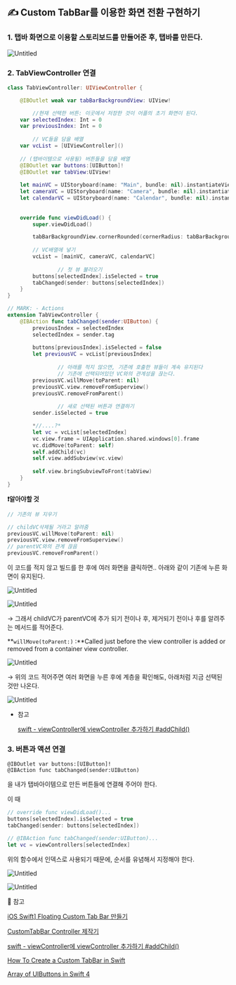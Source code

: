 ## ✍️ Custom TabBar를 이용한 화면 전환 구현하기

### 1. 탭바 화면으로 이용할 스토리보드를 만들어준 후, 탭바를 만든다.

![Untitled](https://s3-us-west-2.amazonaws.com/secure.notion-static.com/aadd5e67-6118-4766-8c3b-5e2c511b11b8/Untitled.png)

### 2. TabViewController 연결

```swift
class TabViewController: UIViewController {

    @IBOutlet weak var tabBarBackgroundView: UIView!

		//현재 선택한 버튼: 이곳에서 저장한 것이 어플의 초기 화면이 된다.
    var selectedIndex: Int = 0
    var previousIndex: Int = 0
    
		// VC들을 담을 배열
    var vcList = [UIViewController]()
    
	// (탭바이템으로 사용될) 버튼들을 담을 배열
    @IBOutlet var buttons:[UIButton]!
    @IBOutlet var tabView:UIView!
    
    let mainVC = UIStoryboard(name: "Main", bundle: nil).instantiateViewController(withIdentifier: ViewController.identifier)
    let cameraVC = UIStoryboard(name: "Camera", bundle: nil).instantiateViewController(withIdentifier: CameraViewController.identifier)
    let calendarVC = UIStoryboard(name: "Calendar", bundle: nil).instantiateViewController(withIdentifier: CalendarViewController.identifier)
  
    
    override func viewDidLoad() {
        super.viewDidLoad()

        tabBarBackgroundView.cornerRounded(cornerRadius: tabBarBackgroundView.frame.size.height / 2)
        
        // VC배열에 넣기
        vcList = [mainVC, cameraVC, calendarVC]
	    
				// 첫 뷰 불러오기
        buttons[selectedIndex].isSelected = true
        tabChanged(sender: buttons[selectedIndex])
    }
}

// MARK: - Actions
extension TabViewController {
    @IBAction func tabChanged(sender:UIButton) {
        previousIndex = selectedIndex
        selectedIndex = sender.tag
        
        buttons[previousIndex].isSelected = false
        let previousVC = vcList[previousIndex]
        
				// 아래를 적지 않으면, 기존에 호출한 뷰들이 계속 유지된다
				// 기존에 선택되어있던 VC와의 관계성을 끊는다.
        previousVC.willMove(toParent: nil)
        previousVC.view.removeFromSuperview()
        previousVC.removeFromParent()
        
				// 새로 선택된 버튼과 연결하기
        sender.isSelected = true

        *//....?*
        let vc = vcList[selectedIndex]
        vc.view.frame = UIApplication.shared.windows[0].frame
        vc.didMove(toParent: self)
        self.addChild(vc)
        self.view.addSubview(vc.view)
        
        self.view.bringSubviewToFront(tabView)
    }
}
```

**❗️알아야할 것**

```swift
// 기존의 뷰 지우기

// childVC삭제될 거라고 알려줌
previousVC.willMove(toParent: nil)
previousVC.view.removeFromSuperview()
// parentVC와의 관계 끊음
previousVC.removeFromParent()
```

이 코드를 적지 않고 빌드를 한 후에 여러 화면을 클릭하면.. 아래와 같이 기존에 누른 화면이 유지된다.

![Untitled](https://s3-us-west-2.amazonaws.com/secure.notion-static.com/cc15b18e-497e-4a61-a51d-d183fe9f6485/Untitled.png)

![Untitled](https://s3-us-west-2.amazonaws.com/secure.notion-static.com/028f4707-b13e-445c-998e-53d745e1a9dd/Untitled.png)

→ 그래서 childVC가 parentVC에 추가 되기 전이나 후, 제거되기 전이나 후를 알려주는 메서드를 적어준다.

**`willMove(toParent:)` :**Called just before the view controller is added or removed from a container view controller.

![Untitled](https://s3-us-west-2.amazonaws.com/secure.notion-static.com/a8f69516-5606-486d-a2d1-318be0b62adc/Untitled.png)

→ 위의 코드 적어주면 여러 화면을 누른 후에 계층을 확인해도, 아래처럼 지금 선택된 것만 나온다.

![Untitled](https://s3-us-west-2.amazonaws.com/secure.notion-static.com/0caf5eb0-7b2b-448d-8a2e-234c0b05f2e0/Untitled.png)

- 참고

  [swift - viewController에 viewController 추가하기 #addChild()](https://jinsangjin.tistory.com/119)

### 3. 버튼과 액션 연결

```
@IBOutlet var buttons:[UIButton]!
@IBAction func tabChanged(sender:UIButton)
```

을 내가 탭바아이템으로 만든 버튼들에 연결해 주어야 한다.

이 때

```swift
// override func viewDidLoad()...
buttons[selectedIndex].isSelected = true
tabChanged(sender: buttons[selectedIndex])

// @IBAction func tabChanged(sender:UIButton)...
let vc = viewControllers[selectedIndex]
```

위의 함수에서 인덱스로 사용되기 때문에, 순서를 유념해서 지정해야 한다.

![Untitled](https://s3-us-west-2.amazonaws.com/secure.notion-static.com/1c89ee4e-2367-4d77-b3b8-f41203969f85/Untitled.png)

![Untitled](https://s3-us-west-2.amazonaws.com/secure.notion-static.com/2bb9038a-a58f-4acb-b79f-aa72bf8ceab9/Untitled.png)

🔖 참고

[iOS Swift\] Floating Custom Tab Bar 만들기](https://dvpzeekke.tistory.com/69)

[CustomTabBar Controller 제작기](https://milyo-codingstories.tistory.com/11)

[swift - viewController에 viewController 추가하기 #addChild()](https://jinsangjin.tistory.com/119)

[How To Create a Custom TabBar in Swift](https://betterprogramming.pub/how-to-create-a-custom-tabbar-in-swift-d44b3db3ac0e)

[Array of UIButtons in Swift 4](https://stackoverflow.com/questions/50068413/array-of-uibuttons-in-swift-4)

